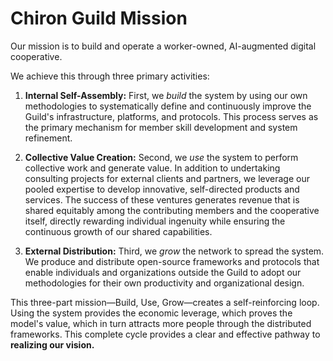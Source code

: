 # Chiron Guild Mission

Our mission is to build and operate a worker-owned, AI-augmented digital cooperative.

We achieve this through three primary activities:

1.  **Internal Self-Assembly:** 
First, we *build* the system by using our own methodologies to systematically define and continuously improve the Guild's infrastructure, platforms, and protocols. This process serves as the primary mechanism for member skill development and system refinement.

2. **Collective Value Creation:** 
Second, we *use* the system to perform collective work and generate value. In addition to undertaking consulting projects for external clients and partners, we leverage our pooled expertise to develop innovative, self-directed products and services. The success of these ventures generates revenue that is shared equitably among the contributing members and the cooperative itself, directly rewarding individual ingenuity while ensuring the continuous growth of our shared capabilities.

3.  **External Distribution:** Third, we *grow* the network to spread the system. We produce and distribute open-source frameworks and protocols that enable individuals and organizations outside the Guild to adopt our methodologies for their own productivity and organizational design.

This three-part mission—Build, Use, Grow—creates a self-reinforcing loop. Using the system provides the economic leverage, which proves the model's value, which in turn attracts more people through the distributed frameworks. This complete cycle provides a clear and effective pathway to **realizing our vision.**